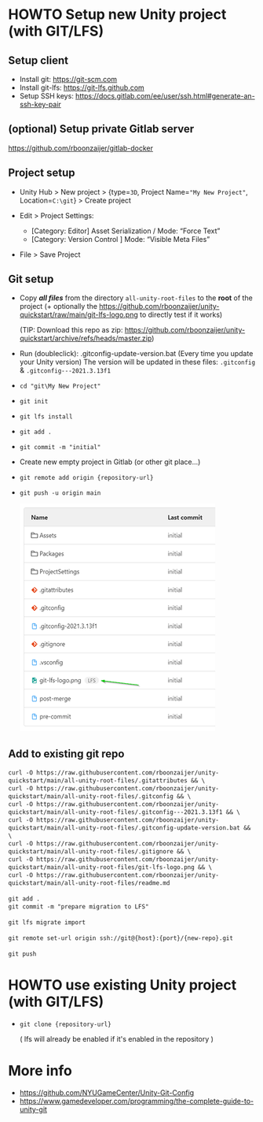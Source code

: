 # HOWTO Setup new Unity project (with GIT/LFS)

## Setup client
- Install git: https://git-scm.com
- Install git-lfs: https://git-lfs.github.com
- Setup SSH keys: https://docs.gitlab.com/ee/user/ssh.html#generate-an-ssh-key-pair

## (optional) Setup private Gitlab server
https://github.com/rboonzaijer/gitlab-docker


## Project setup

- Unity Hub > New project > {type=`3D`, Project Name=`"My New Project"`, Location=`C:\git`} > Create project

- Edit > Project Settings:
    - [Category: Editor] Asset Serialization / Mode: “Force Text”
    - [Category: Version Control ] Mode: “Visible Meta Files”

- File > Save Project

## Git setup
- Copy ***all files*** from the directory `all-unity-root-files` to the **root** of the project (+ optionally the https://github.com/rboonzaijer/unity-quickstart/raw/main/git-lfs-logo.png to directly test if it works)

  (TIP: Download this repo as zip: https://github.com/rboonzaijer/unity-quickstart/archive/refs/heads/master.zip)

- Run (doubleclick): .gitconfig-update-version.bat (Every time you update your Unity version)
  The version will be updated in these files: `.gitconfig` &  `.gitconfig---2021.3.13f1`


- `cd "git\My New Project"`
- `git init`
- `git lfs install`
- `git add .`
- `git commit -m "initial"`
- Create new empty project in Gitlab (or other git place...)
- `git remote add origin {repository-url}`
- `git push -u origin main`

  ![Example](screenshot.png)


## Add to existing git repo

```
curl -O https://raw.githubusercontent.com/rboonzaijer/unity-quickstart/main/all-unity-root-files/.gitattributes && \
curl -O https://raw.githubusercontent.com/rboonzaijer/unity-quickstart/main/all-unity-root-files/.gitconfig && \
curl -O https://raw.githubusercontent.com/rboonzaijer/unity-quickstart/main/all-unity-root-files/.gitconfig---2021.3.13f1 && \
curl -O https://raw.githubusercontent.com/rboonzaijer/unity-quickstart/main/all-unity-root-files/.gitconfig-update-version.bat && \
curl -O https://raw.githubusercontent.com/rboonzaijer/unity-quickstart/main/all-unity-root-files/.gitignore && \
curl -O https://raw.githubusercontent.com/rboonzaijer/unity-quickstart/main/all-unity-root-files/git-lfs-logo.png && \
curl -O https://raw.githubusercontent.com/rboonzaijer/unity-quickstart/main/all-unity-root-files/readme.md

git add .
git commit -m "prepare migration to LFS"

git lfs migrate import

git remote set-url origin ssh://git@{host}:{port}/{new-repo}.git

git push
```

# HOWTO use existing Unity project (with GIT/LFS)

- `git clone {repository-url}`

  ( lfs will already be enabled if it's enabled in the repository )

# More info

- https://github.com/NYUGameCenter/Unity-Git-Config
- https://www.gamedeveloper.com/programming/the-complete-guide-to-unity-git
